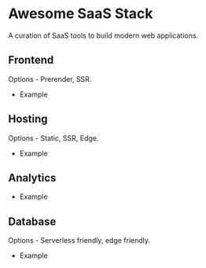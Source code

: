 # Awesome SaaS Stack

A curation of SaaS tools to build modern web applications.


## Frontend
Options - Prerender, SSR.
- Example

## Hosting
Options - Static, SSR, Edge.

- Example

## Analytics
- Example 

## Database
Options - Serverless friendly, edge friendly.
- Example 
